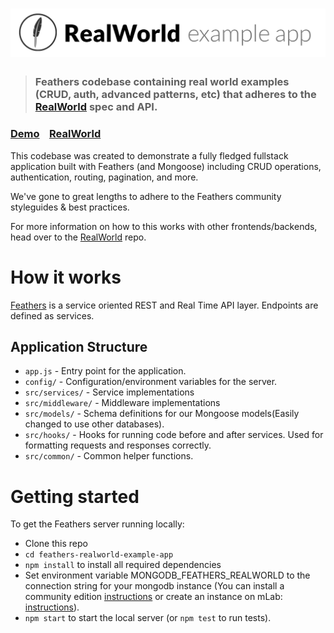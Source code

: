 # ![RealWorld Example App](logo.png)

> ### Feathers codebase containing real world examples (CRUD, auth, advanced patterns, etc) that adheres to the [RealWorld](https://github.com/gothinkster/realworld) spec and API.


### [Demo](https://github.com/gothinkster/realworld)&nbsp;&nbsp;&nbsp;&nbsp;[RealWorld](https://github.com/gothinkster/realworld)


This codebase was created to demonstrate a fully fledged fullstack application built with Feathers (and Mongoose) including CRUD operations, authentication, routing, pagination, and more.

We've gone to great lengths to adhere to the Feathers community styleguides & best practices.

For more information on how to this works with other frontends/backends, head over to the [RealWorld](https://github.com/gothinkster/realworld) repo.


# How it works

[Feathers](https://feathersjs.com/) is a service oriented REST and Real Time API layer.  Endpoints are defined as services.

## Application Structure

- `app.js` - Entry point for the application.
- `config/` - Configuration/environment variables for the server.
- `src/services/` - Service implementations
- `src/middleware/` - Middleware implementations
- `src/models/` - Schema definitions for our Mongoose models(Easily changed to use other databases).
- `src/hooks/` - Hooks for running code before and after services.  Used for formatting requests and responses correctly.
- `src/common/` - Common helper functions.


# Getting started

To get the Feathers server running locally:

- Clone this repo
- `cd feathers-realworld-example-app`
- `npm install` to install all required dependencies
- Set environment variable MONGODB_FEATHERS_REALWORLD to the connection string for your mongodb instance (You can install a community edition [instructions](https://docs.mongodb.com/manual/installation/#tutorials) or create an instance on mLab: [instructions](https://docs.mlab.com/)).
- `npm start` to start the local server (or `npm test` to run tests).
